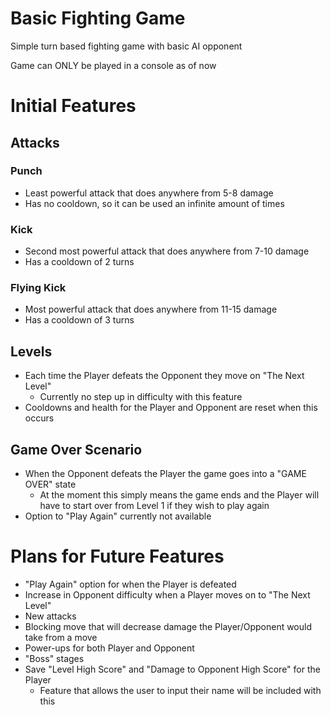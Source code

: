 # Basic Fighting Game
Simple turn based fighting game with basic AI opponent

Game can ONLY be played in a console as of now
# Initial Features

## Attacks
### Punch
- Least powerful attack that does anywhere from 5-8 damage
- Has no cooldown, so it can be used an infinite amount of times
### Kick
- Second most powerful attack that does anywhere from 7-10 damage
- Has a cooldown of 2 turns
### Flying Kick
- Most powerful attack that does anywhere from 11-15 damage
- Has a cooldown of 3 turns

## Levels
- Each time the Player defeats the Opponent they move on "The Next Level"
  - Currently no step up in difficulty with this feature
- Cooldowns and health for the Player and Opponent are reset when this occurs

## Game Over Scenario
- When the Opponent defeats the Player the game goes into a "GAME OVER" state
  - At the moment this simply means the game ends and the Player will have to start over from Level 1
    if they wish to play again
- Option to "Play Again" currently not available

# Plans for Future Features
- "Play Again" option for when the Player is defeated
- Increase in Opponent difficulty when a Player moves on to "The Next Level"
- New attacks
- Blocking move that will decrease damage the Player/Opponent would take from a move
- Power-ups for both Player and Opponent
- "Boss" stages
- Save "Level High Score" and "Damage to Opponent High Score" for the Player
  - Feature that allows the user to input their name will be included with this
